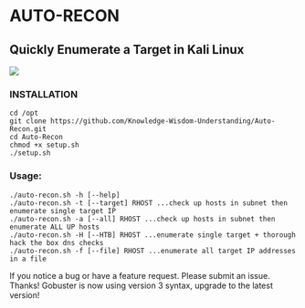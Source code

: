 # AUTO-RECON
## Quickly Enumerate a Target in Kali Linux

<img src="https://github.com/Knowledge-Wisdom-Understanding/Auto-Recon/blob/master/recon.gif" />

### INSTALLATION
```
cd /opt
git clone https://github.com/Knowledge-Wisdom-Understanding/Auto-Recon.git
cd Auto-Recon
chmod +x setup.sh
./setup.sh
```

### Usage:
```
./auto-recon.sh -h [--help]
./auto-recon.sh -t [--target] RHOST ...check up hosts in subnet then enumerate single target IP
./auto-recon.sh -a [--all] RHOST ...check up hosts in subnet then enumerate ALL UP hosts
./auto-recon.sh -H [--HTB] RHOST ...enumerate single target + thorough hack the box dns checks
./auto-recon.sh -f [--file] RHOST ...enumerate all target IP addresses in a file
```
If you notice a bug or have a feature request. Please submit an issue. Thanks!
Gobuster is now using version 3 syntax, upgrade to the latest version!
